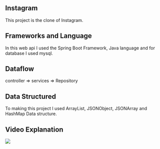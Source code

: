 ## Instagram
This project is the clone of Instagram.

## Frameworks and Language
In this web api I used the Spring Boot Framework, Java language and for database I used mysql.

## Dataflow
controller => services => Repository

## Data Structured
To making this project I used ArrayList, JSONObject, JSONArray and HashMap Data structure.

## Video Explanation
[![](https://markdown-videos.deta.dev/youtube/2-8bvLOFhCU)](https://youtu.be/2-8bvLOFhCU)

